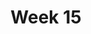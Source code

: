 ---
title: Week 15
days:
  - date: 2023-04-24
    events:
      "**Lecture 36**{: .label .label-lec} Summary of Course Concepts":
  - date: 2023-04-26
    events:
      "**Lecture 37**{: .label .label-lec} Structured Review":
      "**Lab**{: .label .label-lab} Final Review":
  - date: 2023-04-28
    events:
      "**Lecture 38**{: .label .label-lec} Review con.": 
---